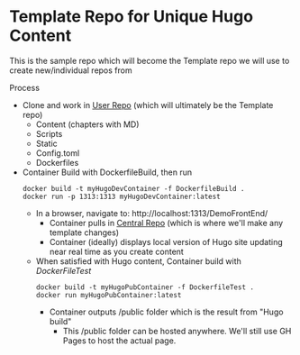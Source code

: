 # Template Repo for Unique Hugo Content

This is the sample repo which will become the Template repo we will use to create new/individual repos from 

Process

   - Clone and work in [User Repo]("https://github.com/FortinetCloudCSE/UserRepoTest") (which will ultimately be the Template repo)
     - Content (chapters with MD)
     - Scripts 
     - Static
     - Config.toml
     - Dockerfiles
   - Container Build with DockerfileBuild, then run 
       ```
       docker build -t myHugoDevContainer -f DockerfileBuild .
       docker run -p 1313:1313 myHugoDevContainer:latest
       ```
     - In a browser, navigate to: http://localhost:1313/DemoFrontEnd/
       - Container pulls in [Central Repo]("https://github.com/FortinetCloudCSE/CentralRepoTest") (which is where we'll make any template changes)
       - Container (ideally) displays local version of Hugo site updating near real time as you create content	
     - When satisfied with Hugo content, Container build with *DockerFileTest*
       ```
       docker build -t myHugoPubContainer -f DockerfileTest .
       docker run myHugoPubContainer:latest
       ```
       - Container outputs /public folder which is the result from "Hugo build"
         - This /public folder can be hosted anywhere.  We'll still use GH Pages to host the actual page.

   
